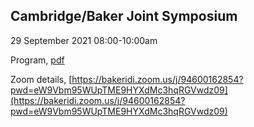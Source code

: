 ## Cambridge/Baker Joint Symposium

29 September 2021 08:00-10:00am

Program, [pdf](files/Programme_BakerCambridge_Joint_Symposium.pdf)

Zoom details, [https://bakeridi.zoom.us/j/94600162854?pwd=eW9Vbm95WUpTME9HYXdMc3hqRGVwdz09](https://bakeridi.zoom.us/j/94600162854?pwd=eW9Vbm95WUpTME9HYXdMc3hqRGVwdz09)

